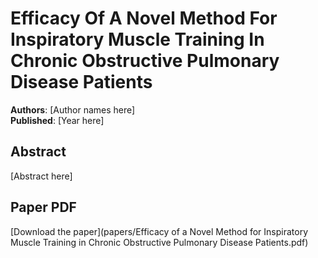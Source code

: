 # Efficacy Of A Novel Method For Inspiratory Muscle Training In Chronic Obstructive Pulmonary Disease Patients

**Authors**: [Author names here]  
**Published**: [Year here]

## Abstract

[Abstract here]

## Paper PDF

[Download the paper](papers/Efficacy of a Novel Method for Inspiratory Muscle Training in Chronic Obstructive Pulmonary Disease Patients.pdf)
